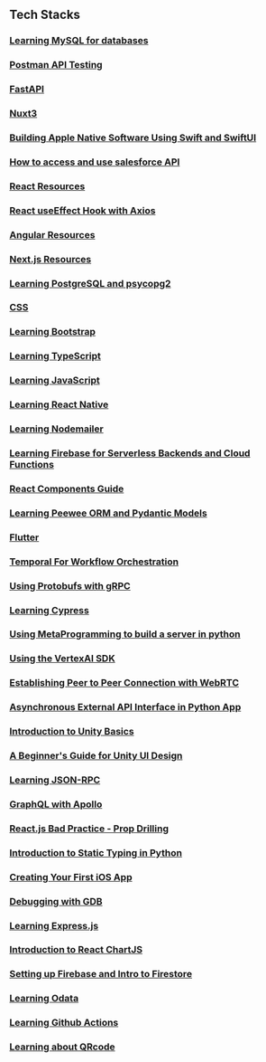 ## Tech Stacks

### [Learning MySQL for databases](./Tech_Stacks/Learning_MySQL.md)
### [Postman API Testing](./Tech_Stacks/Postman_Backend_Testing.md)
### [FastAPI](./Tech_Stacks/FastAPI.md)
### [Nuxt3](./Tech_Stacks/Nuxt3.md)
### [Building Apple Native Software Using Swift and SwiftUI](./Tech_Stacks/swift.md)
### [How to access and use salesforce API](./Tech_Stacks/salesforce_api.md)
### [React Resources](./Tech_Stacks/React.md)
### [React useEffect Hook with Axios](./Tech_Stacks/React_useEffect_Axios.md)
### [Angular Resources](./Tech_Stacks/Angular.md)
### [Next.js Resources](./Tech_Stacks/NextJS.md)
### [Learning PostgreSQL and psycopg2](./Tech_Stacks/PostgreSQL_psycopg2.md)
### [CSS](./Tech_Stacks/CSS.md)
### [Learning Bootstrap](./Tech_Stacks/Bootstrap.md)
### [Learning TypeScript](./Tech_Stacks/TypeScript.md)
### [Learning JavaScript](./Tech_Stacks/JavaScript.md)
### [Learning React Native](./Tech_Stacks/ReactNative.md)
### [Learning Nodemailer](./Tech_Stacks/Nodemailer.md)
### [Learning Firebase for Serverless Backends and Cloud Functions](./Tech_Stacks/FirebaseServerlessCloud.md)
### [React Components Guide](./Tech_Stacks/React_Components.md)
### [Learning Peewee ORM and Pydantic Models](./Tech_Stacks/Peewee_and_Pydantic_models.md)
### [Flutter](./Tech_Stacks/Flutter.md)
### [Temporal For Workflow Orchestration](./Tech_Stacks/Temporal.md)
### [Using Protobufs with gRPC](./Tech_Stacks/Protobufs_and_gRPC.md)
### [Learning Cypress](./Tech_Stacks/Cypress.md)
### [Using MetaProgramming to build a server in python](./Tech_Stacks/Metaprogramming.md)
### [Using the VertexAI SDK](./Tech_Stacks/VertexAI.md)
### [Establishing Peer to Peer Connection with WebRTC](./Tech_Stacks/WebRTC.md)
### [Asynchronous External API Interface in Python App](./Tech_Stacks/Async_External_API_Interface_Python.md)
### [Introduction to Unity Basics](./Tech_Stacks/Unity_Intro.md)
### [A Beginner's Guide for Unity UI Design](./Tech_Stacks/Unity_UI.md)
### [Learning JSON-RPC](./Tech_Stacks/JSONRPC.md)
### [GraphQL with Apollo](./GraphQL_Apollo.md)
### [React.js Bad Practice - Prop Drilling](./Tech_Stacks/React_Prop_Drilling.md)
### [Introduction to Static Typing in Python](./Tech_Stacks/Python_Static_Typing.md)
### [Creating Your First iOS App](./Tech_Stacks/iOS.md)
### [Debugging with GDB](./Tech_Stacks/GDB_Debug.md)
### [Learning Express.js](./Tech_Stacks/Express.md)
### [Introduction to React ChartJS](./Tech_Stacks/ReactChartJS.md)
### [Setting up Firebase and Intro to Firestore](./Tech_Stacks/Firebase_and_Firestore.md)
### [Learning Odata](./Tech_Stacks/Odata.md)
### [Learning Github Actions](./Development_Process/Github_Actions.md)
### [Learning about QRcode](./Tech_Stacks/QRcode.md)
